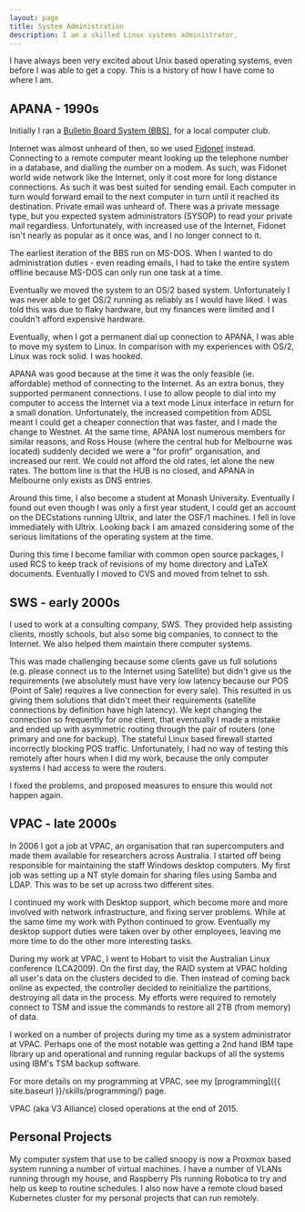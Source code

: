 ```yaml
---
layout: page
title: System Administration
description: I am a skilled Linux systems administrator.
---
```


I have always been very excited about Unix based operating systems, even before
I was able to get a copy. This is a history of how I have come to where I am.

## APANA - 1990s

Initially I ran a [Bulletin Board System
(BBS)](https://en.wikipedia.org/wiki/BBS), for a local computer club.

Internet was almost unheard of then, so we used
[Fidonet](https://en.wikipedia.org/wiki/Fidonet) instead. Connecting to a remote
computer meant looking up the telephone number in a database, and dialling the
number on a modem. As such, was Fidonet world wide network like the Internet,
only it cost more for long distance connections. As such it was best suited for
sending email. Each computer in turn would forward email to the next computer
in turn until it reached its destination. Private email was unheard of. There
was a private message type, but you expected system administrators (SYSOP) to
read your private mail regardless. Unfortunately, with increased use of the
Internet, Fidonet isn't nearly as popular as it once was, and I no longer
connect to it.

The earliest iteration of the BBS run on MS-DOS. When I wanted to do
administration duties - even reading emails, I had to take the entire system
offline because MS-DOS can only run one task at a time.

Eventually we moved the system to an OS/2 based system. Unfortunately I was
never able to get OS/2 running as reliably as I would have liked. I was told
this was due to flaky hardware, but my finances were limited and I couldn't
afford expensive hardware.

Eventually, when I got a permanent dial up connection to APANA, I was able
to move my system to Linux. In comparison with my experiences with OS/2, Linux
was rock solid. I was hooked.

APANA was good because at the time it was the only feasible (ie. affordable)
method of connecting to the Internet. As an extra bonus, they supported
permanent connections. I use to allow people to dial into my computer to access
the Internet via a text mode Linux interface in return for a small donation.
Unfortunately, the increased competition from ADSL meant I could get a cheaper
connection that was faster, and I made the change to Westnet. At the same time,
APANA lost numerous members for similar reasons, and Ross House (where the
central hub for Melbourne was located) suddenly decided we were a "for profit"
organisation, and increased our rent. We could not afford the old rates, let
alone the new rates. The bottom line is that the HUB is no closed, and APANA in
Melbourne only exists as DNS entries.

Around this time, I also become a student at Monash University. Eventually I
found out even though I was only a first year student, I could get an account
on the DECstations running Ultrix, and later the OSF/1 machines. I fell
in love immediately with Ultrix. Looking back I am amazed considering some of
the serious limitations of the operating system at the time.

During this time I become familiar with common open source packages, I used
RCS to keep track of revisions of my home directory and LaTeX documents.
Eventually I moved to CVS and moved from telnet to ssh.

## SWS - early 2000s

I used to work at a consulting company, SWS. They provided help assisting
clients, mostly schools, but also some big companies, to connect to the
Internet. We also helped them maintain there computer systems.

This was made challenging because some clients gave us full solutions (e.g.
please connect us to the Internet using Satellite) but didn't give us the
requirements (we absolutely must have very low latency because our POS (Point
of Sale) requires a live connection for every sale). This resulted in us
giving them solutions that didn't meet their requirements (satellite
connections by definition have high latency). We kept changing the connection
so frequently for one client, that eventually I made a mistake and ended up
with asymmetric routing through the pair of routers (one primary and one for
backup). The stateful Linux based firewall started incorrectly blocking POS
traffic.  Unfortunately, I had no way of testing this remotely after hours when
I did my work, because the only computer systems I had access to were the
routers.

I fixed the problems, and proposed measures to ensure this would not happen
again.

## VPAC - late 2000s

In 2006 I got a job at VPAC, an organisation that ran supercomputers and made
them available for researchers across Australia. I started off being
responsible for maintaining the staff Windows desktop computers. My first job
was setting up a NT style domain for sharing files using Samba and LDAP. This
was to be set up across two different sites.

I continued my work with Desktop support, which become more and more involved
with network infrastructure, and fixing server problems. While at the same time
my work with Python continued to grow. Eventually my desktop support duties
were taken over by other employees, leaving me more time to do the other
more interesting tasks.

During my work at VPAC, I went to Hobart to visit the Australian Linux
conference (LCA2009). On the first day, the RAID system at VPAC holding all
user's data on the clusters decided to die. Then instead of coming back online
as expected, the controller decided to reinitialize the partitions, destroying
all data in the process. My efforts were required to remotely connect to TSM
and issue the commands to restore all 2TB (from memory) of data.

I worked on a number of projects during my time as a system administrator at
VPAC. Perhaps one of the most notable was getting a 2nd hand IBM tape library
up and operational and running regular backups of all the systems using IBM's
TSM backup software.

For more details on my programming at VPAC, see my
[programming]({{ site.baseurl }}/skills/programming/) page.

VPAC (aka V3 Alliance) closed operations at the end of 2015.

## Personal Projects

My computer system that use to be called snoopy is now a Proxmox based system
running a number of virtual machines. I have a number of VLANs running through
my house, and Raspberry PIs running Robotica to try and help us keep to routine
schedules. I also now have a remote cloud based Kubernetes cluster for my
personal projects that can run remotely.
